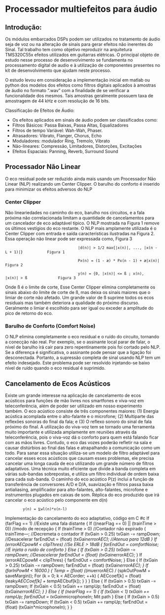 # Processador multiefeitos para áudio

## Introdução:
  Os módulos embarcados DSPs podem ser utilizados no tratamento de áudio seja de voz ou na alteração de sinais para gerar efeitos não inerentes do Sinal. Tal trabalho tem como objetivo reproduzir na arquitetura TMS320C55x efeitos utilizados em guitarras elétricas.  O principal objeto de estudo nesse processo de desenvolvimento se fundamenta no processamento digital de audio e à utilização de componentes presentes no kit de desenvolvimento que ajudam neste processo. 
 
  O estudo levou em consideração a implementação inicial em matlab ou python dos modelos dos efeitos como filtros digitais aplicados à amostras de áudio no formato “.wav” com a finalidade de se verificar a funcionalidade dos mesmos. Tais amostras geralmente possuem taxa de amostragem de 44 kHz e com resolução de 16 bits.
  
Classificação de Efeitos de Áudio:
* Os efeitos aplicados em sinais de áudio podem ser classificados como:
* Filtros Básicos: Passa Baixas, Passa Altas, Equalizadores
* Filtros de tempo Variável: Wah-Wah, Phaser.
* Atrasadores: Vibrato, Flanger, Chorus, Echo
* Moduladores: modulador Ring, Tremolo, Vibrato
* Não-lineares: Compressão, Limitadores, Distorções, Excitações
* Efeitos Espaciais: Panning, Reverb, Surround Sound


## Processador Não Linear
  O eco residual pode ser reduzido ainda mais usando um Processador Não Linear (NLP) realizando um Center Clipper. O barulho do conforto é inserido para minimizar os efeitos adversos do NLP
  
  ### Center Clipper
  Não lineariedades no caminho do eco, barulho nos circuitos, e a fala próxima não correlacionada limitam a quantidade de cancelamentos para um cancelador de eco adaptável típico. O NLP mostrada na Figura 1 remove os últimos vestígios do eco restante. O NLP mais amplamente utilizada é o Center Clipper com entrada e saída características ilustradas na Figura 2. Essa operação não linear pode ser expressada como, Figura 3

                                     |d(n)| > 1/2 max{|x(n)|, ..., |x(n - L + 1)|}           Figura 1
                                     
                                     Px(n) = (1 - æ) * Px(n - 1) + æ|x(n)|                   Figura 2
                                     
                                     y(n) = {0, |x(n)| <= ß ; x(n),  |x(n)| > ß              Figura 3
                                     
  Onde ß é o limite de corte, Esse Center Clipper elimina completamente os sinais abaixo do limite de corte de ß, mas deixa os sinais maiores que o limiar de corte não afetado. Um grande valor de ß suprime todos os ecos residuais mas também deteriora a qualidade do próximo discurso. Geralmente o limiar é escolhido para ser igual ou exceder a amplitude do pico de retorno do eco.
  
  ### Barulho de Conforto (Comfort Noise)
  O NLP elimina completamente o eco residual e o ruído do circuito, tornando a conecção não real. Por exemplo, se o assinante local parar de falar, o nível de barulho irá cair para zero repentinamente pois foi cortado pelo NLP. Se a diferença é significativa, o assinante pode pensar que a ligação foi desconectada. Portanto, a supressão completa de sinal usando NLP tem um efeito indesejado. Este problema pode ser resolvido injetando-se baixo nível de ruído quando o eco residual é suprimido.
  
  ## Cancelamento de Ecos Acústicos
  Existe um grande interesse na aplicação de cancelamento de ecos acústicos para funções de mão livres nos smartfones e viva-voz em teleconferência, além de poder ser utilizado em nosso experimento também. O eco acústico consiste de três componentes maiores: (1) Energia acústica acomplada entre o alto-falante e o microfone; (2) Multiparte das reflexões sonoras do final da fala; e (3) O reflexo sonoro do sinal de fala próximo do final.
A utilização do viva-voz tem se tornado uma ferramenta muito importante e utilizada amplamente em reuniões através da teleconferência, pois o viva-voz dá o conforto para quem está falando ficar com as mãos livres. Contudo, o eco das vozes poderão refletir na sala e causar distúrbios ao final das falas e atrapalhando a comunicação como um todo. Para sanar essa situação utiliza-se um modelo de filtro adaptável para cancelar esses ecos acústicos que causam esses problemas, ele precisa cancelar uma longa cauda de eco utilizando um grande número de filtros adaptativos. Uma técnica muito eficiente que divide a banda completa em várias sub-bandas sobrepostas, e utiliza um filtro individual de ordem baixa para cada sub-banda.
O caminho do eco acústico P(z) inclui a função de transferência de conversores A/D e D/A, suavização e filtros passa baixa antialiasing, amplificador para alto-falantes, alto-falantes, microfone e instrumentos plugados em caixas de som.
Réplica do eco produzido que irá cancelar o eco acústico pelo componente em d(n)

			y(n) = ⨊wl(n)*x(n-l)

Implementação do cancelamento do eco adaptativo, código em C
#c
If (farFlag == 1)					//Existe uma fala distante
{
	If ((nearFlag == 0) || (trainTime > 0))		//modo de recepção
	{
		If (trainTime > 0)			//Contador não expirado
		{
			trainTime—;			//Decremeta o contador
			If (txGain > 0.25) txGain -= rampDown;	//Desacelerar
			farEndOut = (float) (txGain*errorAEC);	//Atenua para 12dB
		}
		If (errorAECpowM < clipThres)	//Se ERLE > 18dB
		{
			farEndOut = comfortNoise;		//E injeta o ruído de conforto
		}
		Else
		{
			If (txGain > 0.25) txGain -= rampDown;	//Desacelerar
			farEndOut = (float) (txGain*errorAEC);
		}
		If (errorAECpowM < clipThres)
		{
			farEndOut = comfortNoise;
		}
		Else
		{
			If (txGain > 0.25) txGain -= rampDown;
			farEndOut = (float) (txGain*errorAEC);
		}
		If (farInPowM < 16000.)
		{
			Temp = (float) ((mu*errorAEC) / (spkOutPowM + saveMargin));
			For (k = 0; k < AECorder; ++k)
			{
				AECcoef[k] = (float) (leaky*AECCoef[k] + temp*AECbuf[k]);
			}
		}
	}
	Else
	{
	If (txGain > 0.5) txGain -= rampDown;
	If (txGain < 0.5) txGain += rampUp;
	farEndOut = (float) (txGain*errorAEC);
	}
}
Else
{
	If (nearFlag == 1)
	{
		If (txGain < 1) txGain += rampUp;
		farEndOut = txGain*microphoneIn;
Mit path
	}
	Else
	{
		If (txGain > 0.5) txGain -= rampDown;
		If (txGain < 0.5) txGain += rampUp;
		farEndOut = (float) (txGain*microphoneIn);
	}
}

